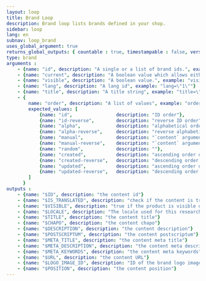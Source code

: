```yaml
---
layout: loop
title: Brand Loop
description: Brand loop lists brands defined in your shop.
sidebar: loop
lang: en
subnav: loop_brand
uses_global_argument: true
returns_global_outputs: { countable : true, timestampable : false, versionable : false }
type: brand
arguments :
    - {name: "id", description: "A single or a list of brand ids.", example: "id=\"2\", id=\"1,4,7\""}
    - {name: "current", description: "A boolean value which allows either to exclude current brand from results either to match only this content", example: "current=\"yes\""}
    - {name: "visible", description: "A boolean value.", example: "visible=\"no\"", default: "yes"}
    - {name: "lang", description: "A lang id", example: "lang=\"1\""}
    - {name: "title", description: "A title string", example: "title=\"foo\""}
    - {
        name: "order", description: "A list of values", example: "order=\"random\"", default: "manual",
        expected_values: [
            {name: "id",                description: "ID order"},
            {name: "id-reverse",        description: "reverse ID order"},
            {name: "alpha",             description: "alphabetical order on title"},
            {name: "alpha-reverse",     description: "reverse alphabetical order on title"},
            {name: "manual",            description: "`content` argument must be set"},
            {name: "manual-reverse",    description: "`content` argument must be set"},
            {name: "random",            description: ""},
            {name: "created",           description: "ascending order on date of brand creation"},
            {name: "created-reverse",   description: "descending order on date of brand creation"},
            {name: "updated",           description: "ascending order on date of brand update"},
            {name: "updated-reverse",   description: "descending order on date of brand update"},
        ]
      }
outputs :
    - {name: "$ID", description: "the content id"}
    - {name: "$IS_TRANSLATED", description: "check if the content is translated"}
    - {name: "$VISIBLE", description: "true if the product is visible or not, false otherwise"}
    - {name: "$LOCALE", description: "The locale used for this research"}
    - {name: "$TITLE", description: "the content title"}
    - {name: "$CHAPO", description: "the content chapo"}
    - {name: "$DESCRIPTION", description: "the content description"}
    - {name: "$POSTSCRIPTUM", description: "the content postscriptum"}
    - {name: "$META_TITLE", description: "the content meta title"}
    - {name: "$META_DESCRIPTION", description: "the content meta description"}
    - {name: "$META_KEYWORDS", description: "the content meta keywords"}
    - {name: "$URL", description: "the content URL"}
    - {name: "$LOGO_IMAGE_ID", description: "ID of the brand logo image, among the brand images"}
    - {name: "$POSITION", description: "the content position"}
---
```

